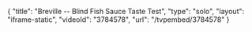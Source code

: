 {
    "title": "Breville -- Blind Fish Sauce Taste Test",
    "type": "solo",
    "layout": "iframe-static",
    "videoId": "3784578",
    "url": "\/tvpembed\/3784578"
}